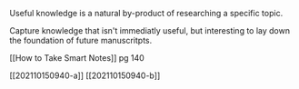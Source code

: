Useful knowledge is a natural by-product of researching a specific topic.

Capture knowledge that isn't immediatly useful, but interesting to lay down the foundation of future manuscritpts.

[[How to Take Smart Notes]] pg 140

[[202110150940-a]]
[[202110150940-b]]